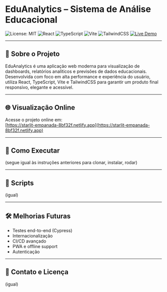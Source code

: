# EduAnalytics – Sistema de Análise Educacional

![License: MIT](https://img.shields.io/badge/License-MIT-green.svg)
![React](https://img.shields.io/badge/React-17.0.2-blue.svg)
![TypeScript](https://img.shields.io/badge/TypeScript-4.9-blue.svg)
![Vite](https://img.shields.io/badge/Vite-4.0.0-yellow.svg)
![TailwindCSS](https://img.shields.io/badge/TailwindCSS-3.0-green.svg)
[![Live Demo](https://img.shields.io/badge/Live-Demo-brightgreen)](https://starlit-empanada-8bf32f.netlify.app)

---

## 🔮 Sobre o Projeto

EduAnalytics é uma aplicação web moderna para visualização de dashboards, relatórios analíticos e previsões de dados educacionais. Desenvolvida com foco em alta performance e experiência do usuário, utiliza React, TypeScript, Vite e TailwindCSS para garantir um produto final responsivo, elegante e acessível.

---

## 🌐 Visualização Online

Acesse o projeto online em:  
[https://starlit-empanada-8bf32f.netlify.app](https://starlit-empanada-8bf32f.netlify.app)

---

## 🚀 Como Executar

(segue igual às instruções anteriores para clonar, instalar, rodar)

---

## 🧩 Scripts

(igual)

---

## 🛠 Melhorias Futuras

- Testes end-to-end (Cypress)
- Internacionalização
- CI/CD avançado
- PWA e offline support
- Autenticação

---

## 🤝 Contato e Licença

(igual)
